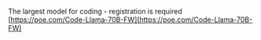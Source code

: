 <!--
date: 2024-03-01T21:13:58
-->

The largest model for coding - registration is required [https://poe.com/Code-Llama-70B-FW](https://poe.com/Code-Llama-70B-FW)
